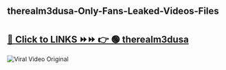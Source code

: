 
 ## therealm3dusa-Only-Fans-Leaked-Videos-Files

# <h2><a href="https://mediaupload.pro?therealm3dusa">🔗 Click to LINKS ⏩⏩ 👉 🟢 therealm3dusa </a></h2>

<a href="https://mediaupload.pro?therealm3dusa" rel="nofollow" data-target="animated-image.originalLink"><img src="https://i.ibb.co.com/xMMVF88/686577567.gif" alt="Viral Video Original" style="max-width: 100%; display: inline-block;" data-target="animated-image.originalImage"></a>